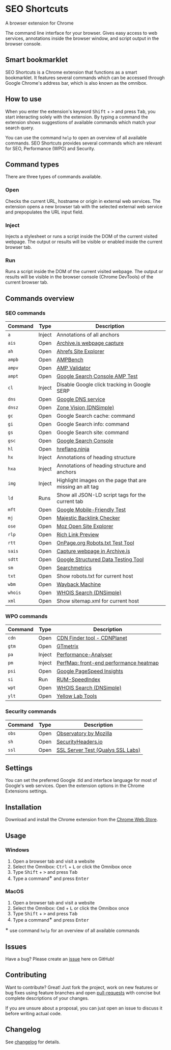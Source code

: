 # SEO Shortcuts
A browser extension for Chrome

The command line interface for your browser. Gives easy access to web services, annotations inside the browser window, and script output in the browser console.

## Smart bookmarklet
SEO Shortcuts is a Chrome extension that functions as a smart bookmarklet. It features several commands which can be accessed through Google Chrome's address bar, which is also known as the omnibox.

## How to use
When you enter the extension's keyword <kbd>Shift</kbd> + <kbd>></kbd> and press <kbd>Tab</kbd>, you start interacting solely with the extension. By typing a command the extension shows suggestions of available commands which match your search query.

You can use the command ```help``` to open an overview of all available commands. SEO Shortcuts provides several commands which are relevant for SEO, Performance (WPO) and Security.

## Command types
There are three types of commands available.

### Open
Checks the current URL, hostname or origin in external web services. The extension opens a new browser tab with the selected external web service and prepopulates the URL input field.

### Inject
Injects a stylesheet or runs a script inside the DOM of the current visited webpage. The output or results will be visible or enabled inside the current browser tab.

### Run
Runs a script inside the DOM of the current visited webpage. The output or results will be visible in the browser console (Chrome DevTools) of the current browser tab.

## Commands overview
### SEO commands

| Command      | Type       | Description |
|--------------|------------|-------------|
| ```a```      | Inject     | Annotations of all anchors  |
| ```ais```    | Open       | [Archive.is webpage capture](http://archive.is/) |
| ```ah```     | Open       | [Ahrefs Site Explorer](https://ahrefs.com/) |
| ```ampb```   | Open       | [AMPBench](https://ampbench.appspot.com/validate?url=https%3A%2F%2Fampbyexample.com%2F) |
| ```ampv```   | Open       | [AMP Validator](https://validator.ampproject.org/) |
| ```ampt```   | Open       | [Google Search Console AMP Test](https://search.google.com/search-console/amp)  |
| ```cl```     | Inject     | Disable Google click tracking in Google SERP |
| ```dns```     | Open      | [Google DNS service](https://dns.google.com/)  |
| ```dnsz```     | Open     | [Zone Vision (DNSimple)](http://zone.vision/)  |
| ```gc```     | Open       | Google Search cache: command  |
| ```gi```     | Open       | Google Search info: command  |
| ```gs```     | Open       | Google Search site: command  |
| ```gsc```    | Open       | [Google Search Console](https://www.google.com/webmasters/)  |
| ```hl```     | Open       | [hreflang.ninja](http://hreflang.ninja/)  |
| ```hx```     | Inject     | Annotations of heading structure  |
| ```hxa```    | Inject     | Annotations of heading structure and anchors  |
| ```img```    | Inject     | Highlight images on the page that are missing an alt tag  |
| ```ld```     | Runs       | Show all JSON-LD script tags for the current tab |
| ```mft```     | Open      | [Google Mobile-Friendly Test](https://search.google.com/search-console/mobile-friendly)  |
| ```mj```     | Open       | [Majestic Backlink Checker](https://majestic.com/)  |
| ```ose```    | Open       | [Moz Open Site Explorer](https://moz.com/researchtools/ose/)  |
| ```rlp```    | Open       | [Rich Link Preview](https://richpreview.com/)  |
| ```rtt```    | Open       | [OnPage.org Robots.txt Test Tool](https://en.onpage.org/free-tools/robots-txt/)  |
| ```sais```   | Open       | [Capture webpage in Archive.is](http://archive.is/)  |
| ```sdtt```   | Open       | [Google Structured Data Testing Tool](https://search.google.com/structured-data/testing-tool)  |
| ```sm```     | Open       | [Searchmetrics](http://suite.searchmetrics.com/en/research)  |
| ```txt```    | Open       | Show robots.txt for current host  |
| ```wbm```    | Open       | [Wayback Machine](http://archive.org/web/)  |
| ```whois```  | Open       | [WHOIS Search (DNSimple)](https://dnsimple.com/whois/)  |
| ```xml```     | Open      | Show sitemap.xml for current host  |

### WPO commands

| Command      | Type       | Description |
|--------------|------------|-------------|
| ```cdn```    | Open       | [CDN Finder tool - CDNPlanet](https://www.cdnplanet.com) |
| ```gtm```    | Open       | [GTmetrix](https://gtmetrix.com/) |
| ```pa```     | Inject     | [Performance-Analyser](https://github.com/micmro/performance-bookmarklet)  |
| ```pm```     | Inject     | [PerfMap: front-end performance heatmap](https://github.com/zeman/perfmap)  |
| ```psi```    | Open       | [Google PageSpeed Insights](https://developers.google.com/speed/pagespeed/insights/)  |
| ```si```     | Run        | [RUM-SpeedIndex](https://github.com/WPO-Foundation/RUM-SpeedIndex)  |
| ```wpt```     | Open      | [WHOIS Search (DNSimple)](https://dnsimple.com/whois/)  |
| ```ylt```     | Open      | [Yellow Lab Tools](http://yellowlab.tools/)  |

### Security commands

| Command      | Type       | Description |
|--------------|------------|-------------|
| ```obs```    | Open       | [Observatory by Mozilla](https://observatory.mozilla.org/)  |
| ```sh```     | Open       | [SecurityHeaders.io](https://securityheaders.io/)  |
| ```ssl```    | Open       | [SSL Server Test (Qualys SSL Labs)](https://www.ssllabs.com/)  |

## Settings
You can set the preferred Google .tld and interface language for most of Google's web services. Open the extension options in the Chrome Extensions settings.

## Installation
Download and install the Chrome extension from the [Chrome Web Store][1].

## Usage
### Windows
1. Open a browser tab and visit a website
2. Select the Omnibox: <kbd>Ctrl</kbd> + <kbd>L</kbd> or click the Omnibox once
3. Type <kbd>Shift</kbd> + <kbd>></kbd> and press <kbd>Tab</kbd>
4. Type a command<sup>∗</sup> and press <kbd>Enter</kbd>

### MacOS
1. Open a browser tab and visit a website
2. Select the Omnibox: <kbd>Cmd</kbd>  + <kbd>L</kbd> or click the Omnibox once
3. Type <kbd>Shift</kbd> + <kbd>></kbd> and press <kbd>Tab</kbd>
4. Type a command<sup>∗</sup> and press <kbd>Enter</kbd>

<sup>∗</sup> use command ```help``` for an overview of all available commands

## Issues
Have a bug? Please create an [issue][2] here on GitHub!

## Contributing
Want to contribute? Great! Just fork the project, work on new features or bug fixes using feature branches and open [pull-requests][3] with concise but complete descriptions of your changes.

If you are unsure about a proposal, you can just open an issue to discuss it before writing actual code.

## Changelog
See [changelog][5] for details.

[1]: https://chrome.google.com/webstore/detail/seo-shortcuts/jkkkmikjgkdljhmpnjajedkngkgefejf
[2]: https://github.com/sanderheilbron/seo-shortcuts/issues
[3]: https://github.com/sanderheilbron/seo-shortcuts/pulls
[4]: https://www.sanderheilbron.nl
[5]: https://github.com/sanderheilbron/seo-shortcuts/blob/master/CHANGELOG.md
